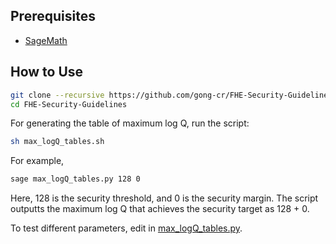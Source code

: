## Prerequisites
- [SageMath](https://www.sagemath.org/)

## How to Use
```bash
git clone --recursive https://github.com/gong-cr/FHE-Security-Guidelines
cd FHE-Security-Guidelines
```

For generating the table of maximum log Q, run the script:
```bash
sh max_logQ_tables.sh
```

For example,
```bash
sage max_logQ_tables.py 128 0
```

Here, 128 is the security threshold, and 0 is the security margin. The script outputts the maximum log Q that achieves the security target as 128 + 0.

To test different parameters, edit in [max_logQ_tables.py](max_logQ_tables.py).